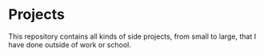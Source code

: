 # Projects

This repository contains all kinds of side projects, from small to large, that I have done outside of work or school.